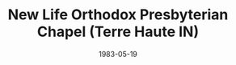 ---
date: &id001 1983-05-19
end_date: 1985-09-16
location:
  address: null
  city: Terre Haute
  state: IN
minister:
- end: 1985-01-01
  name: Larry Wilson
  start: 1983-01-01
  type: Evangelist
ministers:
- Larry Wilson
name: New Life Orthodox Presbyterian Chapel
names: null
origination_date: *id001
raw_data: 'IN Terre Haute

  New Life Orthodox Presbyterian Chapel (May 19, 1983- September 16, 1985)

  Evangelist: Larry Wilson, 1983-85

  '
received_from: null
states:
- IN
status:
  active: false
  end_date: null
  reason: null
  received_from: null
  withdrawal_to: null
title: New Life Orthodox Presbyterian Chapel (Terre Haute IN)
year_established:
- 1983

---